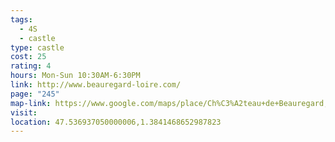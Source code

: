 ```yaml
---
tags:
  - 4S
  - castle
type: castle
cost: 25
rating: 4
hours: Mon-Sun 10:30AM-6:30PM
link: http://www.beauregard-loire.com/
page: "245"
map-link: https://www.google.com/maps/place/Ch%C3%A2teau+de+Beauregard,+Loire+Valley/@47.5369779,1.3815378,17z/data=!3m1!4b1!4m6!3m5!1s0x47e4a96b3dc455ed:0x738cdc863f8dd330!8m2!3d47.5369743!4d1.3841127!16zL20vMGN5OF81?entry=ttu&g_ep=EgoyMDI0MDkxMS4wIKXMDSoASAFQAw%3D%3D
visit: 
location: 47.536937050000006,1.3841468652987823
---
```

